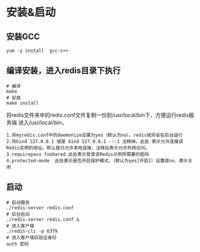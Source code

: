 # 安装&启动
## 安装GCC
```shell
yum -y install  gcc-c++
```

## 编译安装，进入redis目录下执行
```shell
# 编译
make
# 安装
make install
```

将redis文件夹中的redis.conf文件复制一份到/usr/local/bin下，方便运行redis服务端
进入/usr/local/bin，
```shell
1.将myredis.conf中的daemonize设置为yes（默认为no），redis就将会在后台运行  
2.将bind 127.0.0.1 或是 bind 127.0.0.1 -::1 注释掉。此处 表示允许连接该Redis实例的地址。默认是只允许本地连接，注释后表示允许外网访问。
3.requirepass foobared 此处表示登录该Redis示例所需要的密码
4.protected-mode  此处表示是否开启保护模式，（默认为yes[开启]）设置成no，表示关闭
```

## 启动
```shell
# 启动服务
./redis-server redis.conf
# 后台启动
./redis-server redis.conf &
# 进入客户端
./redis-cli -p 6379
# 进入客户端后验证身份
auth 密码
```


